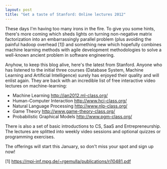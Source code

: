 ```yaml
---
layout: post
title: "Get a taste of Stanford: Online lectures 2012"
---
```


These days I'm having too many irons in the fire. To give you some hints, there's more coming which sheds lights on turning non-negative matrix factorization into an embarrassingly parallel problem (plus avoiding the painful hadoop overhead [1]) and something new which hopefully combines machine learning methods with agile development methodologies to solve a well-known ancient problem in software engineering.

Anyhow, to keep this blog alive, here's the latest from Stanford. Anyone who has listened to the initial three courses (Database System, Machine Learning and Artificial Intelligence) surely has enjoyed their quality and will enlist again. They are back with an incredible list of free interactive video lectures on machine-learning:

- Machine Learning http://jan2012.ml-class.org/
- Human-Computer Interaction http://www.hci-class.org/
- Natural Language Processing http://www.nlp-class.org/
- Game Theory http://www.game-theory-class.org/
- Probabilistic Graphical Models http://www.pgm-class.org/

There is also a set of basic introductions to CS, SaaS and Entrepreneurship. The lectures are splitted into weekly video sessions and optional quizzes or programming exercises.

The offerings will start this January, so don't miss your spot and sign up now!

[1] https://mpi-inf.mpg.de/~rgemulla/publications/rj10481.pdf
